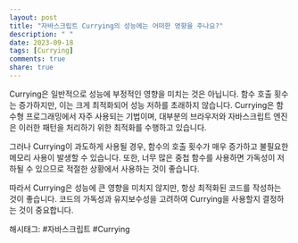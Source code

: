 ```yaml
---
layout: post
title: "자바스크립트 Currying의 성능에는 어떠한 영향을 주나요?"
description: " "
date: 2023-09-18
tags: [Currying]
comments: true
share: true
---
```


Currying은 일반적으로 성능에 부정적인 영향을 미치는 것은 아닙니다. 함수 호출 횟수는 증가하지만, 이는 크게 최적화되어 성능 저하를 초래하지 않습니다. Currying은 함수형 프로그래밍에서 자주 사용되는 기법이며, 대부분의 브라우저와 자바스크립트 엔진은 이러한 패턴을 처리하기 위한 최적화를 수행하고 있습니다.

그러나 Currying이 과도하게 사용될 경우, 함수의 호출 횟수가 매우 증가하고 불필요한 메모리 사용이 발생할 수 있습니다. 또한, 너무 많은 중첩 함수를 사용하면 가독성이 저하될 수 있으므로 적절한 상황에서 사용하는 것이 좋습니다.

따라서 Currying은 성능에 큰 영향을 미치지 않지만, 항상 최적화된 코드를 작성하는 것이 좋습니다. 코드의 가독성과 유지보수성을 고려하여 Currying을 사용할지 결정하는 것이 중요합니다.

해시태그: #자바스크립트 #Currying